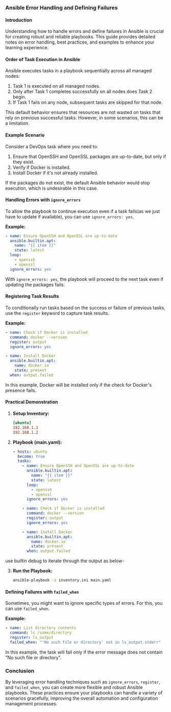 ### Ansible Error Handling and Defining Failures

#### Introduction
Understanding how to handle errors and define failures in Ansible is crucial for creating robust and reliable playbooks. This guide provides detailed notes on error handling, best practices, and examples to enhance your learning experience.

#### Order of Task Execution in Ansible
Ansible executes tasks in a playbook sequentially across all managed nodes:
1. Task 1 is executed on all managed nodes.
2. Only after Task 1 completes successfully on all nodes does Task 2 begin.
3. If Task 1 fails on any node, subsequent tasks are skipped for that node.

This default behavior ensures that resources are not wasted on tasks that rely on previous successful tasks. However, in some scenarios, this can be a limitation.

#### Example Scenario
Consider a DevOps task where you need to:
1. Ensure that OpenSSH and OpenSSL packages are up-to-date, but only if they exist.
2. Verify if Docker is installed.
3. Install Docker if it's not already installed.

If the packages do not exist, the default Ansible behavior would stop execution, which is undesirable in this case.

#### Handling Errors with `ignore_errors`
To allow the playbook to continue execution even if a task fails(as we just have to update if available), you can use `ignore_errors: yes`.

**Example:**

```yaml
- name: Ensure OpenSSH and OpenSSL are up-to-date
  ansible.builtin.apt:
    name: "{{ item }}"
    state: latest
  loop:
    - openssh
    - openssl
  ignore_errors: yes
```

With `ignore_errors: yes`, the playbook will proceed to the next task even if updating the packages fails.

#### Registering Task Results
To conditionally run tasks based on the success or failure of previous tasks, use the `register` keyword to capture task results.

**Example:**

```yaml
- name: Check if Docker is installed
  command: docker --version
  register: output
  ignore_errors: yes

- name: Install Docker
  ansible.builtin.apt:
    name: docker.io
    state: present
  when: output.failed
```

In this example, Docker will be installed only if the check for Docker's presence fails.

#### Practical Demonstration
1. **Setup Inventory:**

    ```ini
    [ubuntu]
    192.168.1.1
    192.168.1.2
    ```

2. **Playbook (main.yaml):**

    ```yaml
    - hosts: ubuntu
      become: true
      tasks:
        - name: Ensure OpenSSH and OpenSSL are up-to-date
          ansible.builtin.apt:
            name: "{{ item }}"
            state: latest
          loop:
            - openssh
            - openssl
          ignore_errors: yes

        - name: Check if Docker is installed
          command: docker --version
          register: output
          ignore_errors: yes

        - name: Install Docker
          ansible.builtin.apt:
            name: docker.io
            state: present
          when: output.failed
    ```

use builtin debug to iterate through the output as below-

3. **Run the Playbook:**

    ```sh
    ansible-playbook -i inventory.ini main.yaml
    ```

#### Defining Failures with `failed_when`
Sometimes, you might want to ignore specific types of errors. For this, you can use `failed_when`.

**Example:**

```yaml
- name: List directory contents
  command: ls /some/directory
  register: ls_output
  failed_when: "'No such file or directory' not in ls_output.stderr"
```

In this example, the task will fail only if the error message does not contain "No such file or directory".

### Conclusion
By leveraging error handling techniques such as `ignore_errors`, `register`, and `failed_when`, you can create more flexible and robust Ansible playbooks. These practices ensure your playbooks can handle a variety of scenarios gracefully, improving the overall automation and configuration management processes.